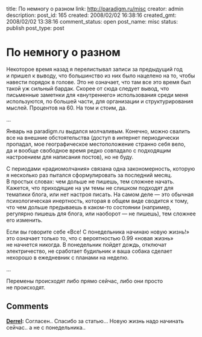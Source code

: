 title: По немногу о разном
link: http://paradigm.ru/misc
creator: admin
description: 
post_id: 165
created: 2008/02/02 16:38:16
created_gmt: 2008/02/02 13:38:16
comment_status: open
post_name: misc
status: publish
post_type: post

# По немногу о разном

Некоторое время назад я перелистывал записи за предыдущий год и пришел к выводу, что большинство из них было нацелено на то, чтобы навести порядок в голове. Это не означает, что там все это время был такой уж сильный бардак. Скорее от сюда следует вывод, что письменные заметнки для «внутреннего» использования среди меня используются, по большей части, для организации и структурирования мыслей. Процентов на 60. На том и стоим, да.

...

Январь на paradigm.ru выдался молчаливым. Конечно, можно свалить все на внешние обстоятельства (доступ в интернет периодически пропадал, мое географическое местоположение странно себя вело, да и вообще свободное время редко совпадало с подходящим настроением для написания постов), но не буду.

С периодами «радиомолчания» связана одна закономерность, которую я несколько раз пытался сформулировать за последний месяц. В простых словах: чем дольше не пишешь, тем сложнее начать. Кажется, что приходящие на ум темы не слишком подходят для тематики блога, или нет настроя писать. На самом деле — это обычная психологическая инертность, которая в общем виде сводится к тому, что чем дольше предываешь в каком-то состоянии (например, регулярно пишешь для блога, или наоборот — не пишешь), тем сложнее его изменить.

Если вы говорите себе «Все! С понедельника начинаю новую жизнь!» это означает только то, что с вероятностью 0.99 «новая жизнь» не начнется никогда. В понедельник пойдет дождь, отключат электричество, не сработает будильник и ваша собака сделает нехорошо в ежедневник с планами на неделю.

...

Перемены происходят либо прямо сейчас, либо они просто не происходят.

## Comments

**[Derrel](#281 "2008/02/07 14:47:12"):** Согласен.. Спасибо за статью... Новую жизнь надо начинать сейчас.. а не с понедельника..

